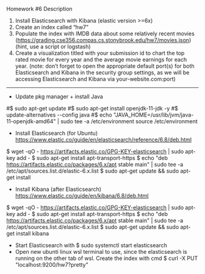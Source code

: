 Homework #6
Description

1. Install Elasticsearch with Kibana (elastic version >=6x)
2. Create an index called “hw7”
3. Populate the index with IMDB data about some relatively recent movies
(https://grading.cse356.compas.cs.stonybrook.edu/hw7/movies.json)
(hint, use a script or logstash)
4. Create a visualization titled with your submission id to chart the top rated movie for every year and the average movie earnings for each year.
(note: don’t forget to open the appropriate default port(s) for both Elasticsearch and
Kibana in the security group settings, as we will be accessing Elasticsearch and Kibana
via your-website.com:port)

-----------------------------------------------------------------------

- Update pkg manager + install Java

#$ sudo apt-get update
#$ sudo apt-get install openjdk-11-jdk -y
#$ update-alternatives --config java
#$ echo "JAVA_HOME=/usr/lib/jvm/java-11-openjdk-amd64" | sudo tee -a /etc/environment
source /etc/environment

- Install Elasticsearch (for Ubuntu)
https://www.elastic.co/guide/en/elasticsearch/reference/6.8/deb.html

$ wget -qO - https://artifacts.elastic.co/GPG-KEY-elasticsearch | sudo apt-key add -
$ sudo apt-get install apt-transport-https
$  echo "deb https://artifacts.elastic.co/packages/6.x/apt stable main" | sudo tee -a /etc/apt/sources.list.d/elastic-6.x.list
$ sudo apt-get update && sudo apt-get install 


- Install Kibana (after Elasticsearch)
https://www.elastic.co/guide/en/kibana/6.8/deb.html


$ wget -qO - https://artifacts.elastic.co/GPG-KEY-elasticsearch | sudo apt-key add -
$ sudo apt-get install apt-transport-https
$ echo "deb https://artifacts.elastic.co/packages/6.x/apt stable main" | sudo tee -a /etc/apt/sources.list.d/elastic-6.x.list
$ sudo apt-get update && sudo apt-get install kibana


- Start Elasticsearch with $ sudo systemctl start elasticsearch
- Open new ubunti linux wsl terminal to use, since the elasticsearch is running on the other tab of wsl. Create the index with cmd $ curl -X PUT "localhost:9200/hw7?pretty"
